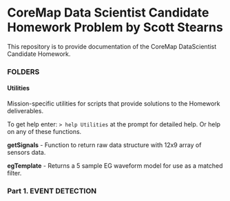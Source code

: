 # CoreMap Data Scientist Candidate Homework Problem by Scott Stearns

This repository is to provide documentation of the CoreMap DataScientist Candidate Homework. 

### FOLDERS

#### Utilities 
Mission-specific utilities for scripts that provide solutions to the Homework deliverables.

To get help enter: `> help Utilities` at the prompt for detailed help. Or help on any of these functions. 

**getSignals** - Function to return raw data structure with 12x9 array of sensors data. 

**egTemplate** - Returns a 5 sample EG waveform model for use as a matched filter.


### Part 1. EVENT DETECTION





